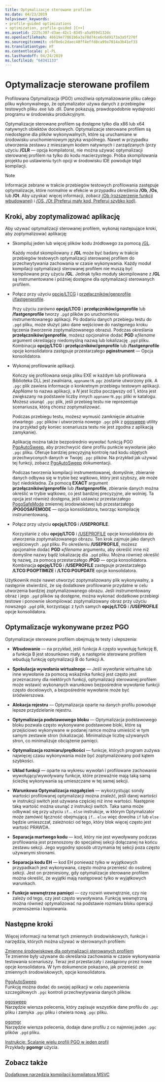 ```yaml
---
title: Optymalizacje sterowane profilem
ms.date: 04/23/2019
helpviewer_keywords:
- profile-guided optimizations
- optimization, profile-guided [C++]
ms.assetid: 2225c307-d3ae-42c1-8345-a5a959d132dc
ms.openlocfilehash: 46619e77861b6a3a78d74ce6c6d9173a3a5f270f
ms.sourcegitcommit: c6f8e6c2daec40ff4effd8ca99a7014a3b41ef33
ms.translationtype: HT
ms.contentlocale: pl-PL
ms.lasthandoff: 04/24/2019
ms.locfileid: "64341133"
---
```

# <a name="profile-guided-optimizations"></a>Optymalizacje sterowane profilem

Profilowana Optymalizacja (PGO) umożliwia optymalizowanie pliku całego pliku wykonywalnego, że optymalizator używa danych z przebiegów testowych pliku .exe lub .dll. Dane pokazują, prawdopodobnie wydajności programu w środowisku produkcyjnym.

Optymalizacje sterowane profilem są dostępne tylko dla x86 lub x64 natywnych obiektów docelowych. Optymalizacje sterowane profilem są niedostępne dla plików wykonywalnych, które są uruchamiane w środowisku uruchomieniowym języka wspólnego. Nawet w przypadku utworzenia zestawu z mieszanym kodem natywnych i zarządzanych (przy użyciu **/CLR** — opcja kompilatora), nie można używać optymalizacji sterowanej profilem na tylko do kodu macierzystego. Próba skompilowania projektu po ustawieniu tych opcji w środowisku IDE powoduje błąd kompilacji.

> [!NOTE]
> Informacje zebrane w trakcie przebiegów testowych profilowania zastępuje optymalizacje, które normalnie w efekcie w przypadku określenia **/Ob**, **/Os**, lub **/Ot**. Aby uzyskać więcej informacji, zobacz [/Ob (rozszerzenie funkcji wbudowanej)](reference/ob-inline-function-expansion.md) i [/OS, /Ot (Preferuj mały kod, Preferuj szybko kod)](reference/os-ot-favor-small-code-favor-fast-code.md).

## <a name="steps-to-optimize-your-app"></a>Kroki, aby zoptymalizować aplikację

Aby używać optymalizacji sterowanej profilem, wykonaj następujące kroki, aby zoptymalizować aplikację:

- Skompiluj jeden lub więcej plików kodu źródłowego za pomocą [/GL](reference/gl-whole-program-optimization.md).

   Każdy moduł skompilowany z **/GL** może być badany w trakcie przebiegów testowych optymalizacji sterowanej profilem do przechwytywania zachowania w czasie wykonywania. Każdy moduł kompilacji optymalizacji sterowanej profilem nie muszą być kompilowane przy użyciu **/GL**. Jednak tylko moduły skompilowane z **/GL** są instrumentowane i później dostępne dla optymalizacji sterowanych profilem.

- Połącz przy użyciu [opcję/LTCG](reference/ltcg-link-time-code-generation.md) i [przełączników/genprofile i/fastgenprofile](reference/genprofile-fastgenprofile-generate-profiling-instrumented-build.md).

   Przy użyciu zarówno **opcję/LTCG** i **przełączników/genprofile** lub **/fastgenprofile** tworzy `.pgd` plików po uruchomieniu instrumentowanego aplikacji. Po dodaniu danych przebiegu testu do `.pgd` pliku, może służyć jako dane wejściowe do następnego kroku łączenia (tworzenie zoptymalizowanego obrazu). Podczas określania **przełączników/genprofile**, możesz opcjonalnie dodać **PGD =**_filename_ argument określający niedomyślną nazwą lub lokalizację `.pgd` pliku. Kombinacja **opcję/LTCG** i **przełączników/genprofile** lub **/fastgenprofile** opcje konsolidatora zastępuje przestarzałego **pginstrument** — Opcja konsolidatora.

- Wykonaj profilowanie aplikacji.

   Kończy się profilowana sesja pliku EXE w każdym lub profilowana Biblioteka DLL jest zwalniana, `appname!N.pgc` zostanie utworzony plik. A `.pgc` plik zawiera informacje o konkretnym przebiegu testowym aplikacji. *AppName* to nazwa aplikacji, a *N* jest liczba począwszy od 1, która jest zwiększany na podstawie liczby innych `appname!N.pgc` pliki w katalogu. Możesz usunąć `.pgc` plik, jeśli przebieg testu nie reprezentuje scenariusza, którą chcesz zoptymalizować.

   Podczas przebiegu testu, możesz wymusić zamknięcie aktualnie otwartego `.pgc` plików i utworzenia nowego `.pgc` plik z [pgosweep](pgosweep.md) utility (na przykład gdy koniec scenariusza testu nie jest zgodna z aplikacją zamykanie).

   Aplikację można także bezpośrednio wywołać funkcją PGO [PgoAutoSweep](pgoautosweep.md), aby przechwycić dane profilu punkcie wywołanie jako `.pgc` pliku. Oferuje bardziej precyzyjną kontrolę nad kodu objętych przechwyconych danych w Twojej `.pgc` plików. Na przykład jak używać tej funkcji, zobacz [PgoAutoSweep](pgoautosweep.md) dokumentacji.

   Podczas tworzenia kompilacji instrumentowanej, domyślnie, zbieranie danych odbywa się w trybie bez wątkowo, który jest szybszy, ale może być niedokładna. Za pomocą **EXACT** argument **przełączników/genprofile** lub **/fastgenprofile**, zbieranie danych można określić w trybie wątkowo, co jest bardziej precyzyjne, ale wolniej. Ta opcja jest również dostępna, jeśli ustawisz przestarzałego [PogoSafeMode](environment-variables-for-profile-guided-optimizations.md#pogosafemode) zmiennej środowiskowej lub przestarzałego **/POGOSAFEMODE** — opcja konsolidatora, tworząc kompilację instrumentowaną.

- Połącz przy użyciu **opcję/LTCG** i **/USEPROFILE**.

   Korzystanie z obu **opcję/LTCG** i [/USEPROFILE](reference/useprofile.md) opcje konsolidatora do utworzenia zoptymalizowanego obrazu. Ten krok zajmuje jako danych wejściowych `.pgd` pliku. Po określeniu **/USEPROFILE**, możesz opcjonalnie dodać **PGD =**_filename_ argumentu, aby określić inne niż domyślne nazwy bądź lokalizację dla `.pgd` pliku. Można również określić tę nazwę, za pomocą przestarzałego **/PGD** — opcja konsolidatora. Kombinacja **opcję/LTCG** i **/USEPROFILE** zastępuje przestarzałego **/LTCG:PGOPTIMIZE** i **/LTCG:PGUPDATE** opcje konsolidatora.

Użytkownik może nawet utworzyć zoptymalizowany plik wykonywalny, a następnie stwierdzić, że się dodatkowe profilowanie przydatne w celu utworzenia bardziej zoptymalizowanego obrazu. Jeśli instrumentowany obraz i jego `.pgd` plików są dostępne, można wykonać dodatkowe przebiegi testowe i ponownie skompilować zoptymalizowany obraz przy użyciu nowszego `.pgd` plik, korzystając z tych samych **opcję/LTCG** i **/USEPROFILE** opcje konsolidatora.

## <a name="optimizations-performed-by-pgo"></a>Optymalizacje wykonywane przez PGO

Optymalizacje sterowane profilem obejmują te testy i ulepszenia:

- **Wbudowanie** — na przykład, jeśli funkcja A często wywołuję funkcję B, a funkcja B jest stosunkowo mały, a następnie sterowane profilem wbudują funkcję optymalizacji B do funkcji A.

- **Spekulacja wywołania wirtualnego** — Jeśli wywołanie wirtualne lub inne wywołanie za pomocą wskaźnika funkcji jest często jest przeznaczony dla niektórych funkcji, optymalizacji sterowanej profilem może wstawić wykonanych warunkowo bezpośrednie wywołanie funkcji często docelowych, a bezpośrednie wywołanie może być śródwierszowa.

- **Alokacja rejestru** — Optymalizacja oparte na danych profilu powoduje lepsze przydzielanie rejestru.

- **Optymalizacja podstawowego bloku** — Optymalizacja podstawowego bloku pozwala często wykonywane podstawowe bloki, które są przejściowo wykonywane w podanej ramce można umieścić w tym samym zestawie stron (lokalizacja). Minimalizuje liczbę używanych stron, co minimalizuje obciążenie pamięci.

- **Optymalizacja rozmiaru/prędkości** — funkcje, których program zużywa najwięcej czasu wykonywania może być zoptymalizowany pod kątem szybkości.

- **Układ funkcji** — oparte na wykresu wywołań i profilowane zachowanie wywołujący/wywoływany funkcje, które przeważnie mają taką samą ścieżkę wykonywania są umieszczane w tej samej sekcji.

- **Warunkowa Optymalizacja rozgałęzień** — wykorzystując sondy wartości profilowanej optymalizacji można znaleźć, jeśli danej wartości w instrukcji switch jest używana częściej niż inne wartości.  Następnie taką wartość można usunąć z instrukcji switch.  Taka sama może odbywać się przy użyciu `if`... `else` instrukcje, w którym Optymalizator może zamówić łączność obejmującą `if`... `else` więc dowolna `if` lub `else` będzie umieszczał, zależności od tego, który blok więcej często jest wartość PRAWDA.

- **Separacja martwego kodu** — kod, który nie jest wywoływany podczas profilowania jest przenoszony do specjalnej sekcji dołączanej na końcu zestawu sekcji. Jego wygodny sposób utrzymania tej sekcji poza często używanymi stronami.

- **Separacja kodu EH** — kod EH ponieważ tylko w wyjątkowych przypadkach jest wykonywana, często można przenieść do osobnej sekcji. Jest on przeniesiony, gdy optymalizacje sterowane profilem można określić, że wyjątki mają następować tylko w wyjątkowych warunkach.

- **Funkcje wewnętrzne pamięci** — czy rozwiń wewnętrznie, czy nie zależy od tego, czy jest często wywoływana. Funkcję wewnętrzną można również optymalizować na podstawie rozmiaru bloku operacji przenoszenia i kopiowania.

## <a name="next-steps"></a>Następne kroki

Więcej informacji na temat tych zmiennych środowiskowych, funkcje i narzędzia, których można używać w sterowanych profilem:

[Zmienne środowiskowe dla optymalizacji sterowanych profilem](environment-variables-for-profile-guided-optimizations.md)<br/>
Te zmienne były używane do określania zachowania w czasie wykonywania testowania scenariuszy. Teraz jest przestarzały i zastąpiony przez nowe opcje konsolidatora. W tym dokumencie pokazano, jak przenieść ze zmiennych środowiskowych, opcje konsolidatora.

[PgoAutoSweep](pgoautosweep.md)<br/>
Funkcję można dodać do swojej aplikacji w celu zapewnienia szczegółowych `.pgc` kontroli przechwytywania danych plików.

[pgosweep](pgosweep.md)<br/>
Narzędzie wiersza polecenia, który zapisuje wszystkie dane profilu do `.pgc` pliku i zamyka `.pgc` pliku i otwiera nową `.pgc` pliku.

[pgomgr](pgomgr.md)<br/>
Narzędzie wiersza polecenia, dodaje dane profilu z co najmniej jeden `.pgc` plików `.pgd` pliku.

[Instrukcje: Scalanie wielu profili PGO w jeden profil](how-to-merge-multiple-pgo-profiles-into-a-single-profile.md)<br/>
Przykłady **pgomgr** użycia.

## <a name="see-also"></a>Zobacz także

[Dodatkowe narzędzia kompilacji kompilatora MSVC](reference/c-cpp-build-tools.md)
